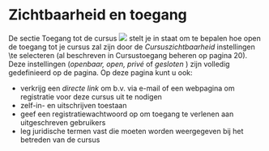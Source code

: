 # Zichtbaarheid en toegang

De sectie Toegang tot de cursus ![](../../.gitbook/assets/graphics323.png) stelt je in staat om te bepalen hoe open de toegang tot je cursus zal zijn door de _Cursuszichtbaarheid_ instellingen \te selecteren (al beschreven in Cursustoegang beheren op pagina 20\). Deze instellingen \(_openbaar, open, privé_ of _gesloten_ \) zijn volledig gedefinieerd op de pagina. Op deze pagina kunt u ook:

* verkrijg een _directe link_ om b.v. via e-mail of een webpagina om registratie voor deze cursus uit te nodigen
* zelf-in- en uitschrijven toestaan
* geef een registratiewachtwoord op om toegang te verlenen aan uitgeschreven gebruikers
* leg juridische termen vast die moeten worden weergegeven bij het betreden van de cursus

